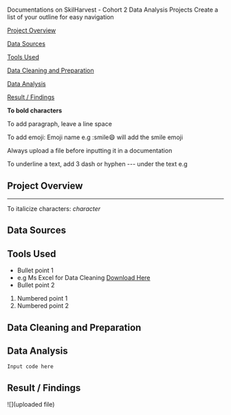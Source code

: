 # 
Documentations on SkilHarvest - Cohort 2 Data Analysis Projects
Create a list of your outline for easy navigation

[Project Overview](#project-overview)

[Data Sources](#data-sources)

[Tools Used](#tools-used)

[Data Cleaning and Preparation](#data-cleaning-and-preparation)

[Data Analysis](#data-analysis)

[Result / Findings](#result-findings)

**To bold characters**

To add paragraph, leave a line space

To add emoji: Emoji name e.g :smile😄  will add the smile emoji

Always upload a file before inputting it in a documentation

To underline a text, add 3 dash or hyphen --- under the text
e.g 

## Project Overview
---

To italicize characters: *character*


## Data Sources
## Tools Used
- Bullet point 1
- e.g Ms Excel for Data Cleaning [Download Here](https:/www.microsoft.com) 
- Bullet point 2
1. Numbered point 1
2. Numbered point 2
## Data Cleaning and Preparation
## Data Analysis
```
Input code here

```
## Result / Findings
![](uploaded file)

